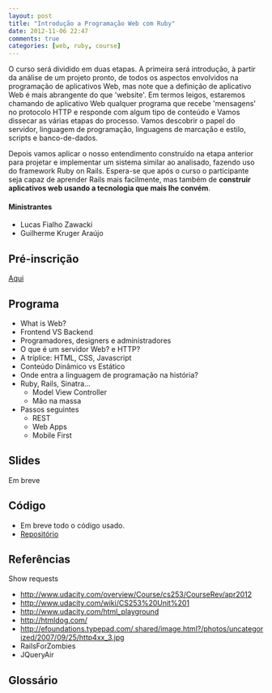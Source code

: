 ```yaml
---
layout: post
title: "Introdução a Programação Web com Ruby"
date: 2012-11-06 22:47
comments: true
categories: [web, ruby, course]
---
```


O curso será dividido em duas etapas. A primeira será introdução, à partir da análise de um projeto pronto, de todos os aspectos envolvidos na programação de aplicativos Web, mas note que a definição de aplicativo Web é mais abrangente do que 'website'. Em termos leigos, estaremos chamando de aplicativo Web qualquer programa que recebe 'mensagens' no protocolo HTTP e responde com algum tipo de conteúdo e Vamos dissecar as várias etapas do processo. Vamos descobrir o papel do servidor, linguagem de programação, linguagens de marcação e estilo, scripts e banco-de-dados.

Depois vamos aplicar o nosso entendimento construído na etapa anterior para projetar e implementar um sistema similar ao analisado, fazendo uso do framework Ruby on Rails. Espera-se que após o curso o participante seja capaz de aprender Rails mais facilmente, mas também de **construir aplicativos web usando a tecnologia que mais lhe convém**.

#### Ministrantes

* Lucas Fialho Zawacki
* Guilherme Kruger Araújo

## Pré-inscrição

[Aqui](https://docs.google.com/spreadsheet/viewform?formkey=dEx3eFY0U3VISjdBcHp1X1RpcTItMUE6MQ)

## Programa

* What is Web?
* Frontend VS Backend
* Programadores, designers e administradores
* O que é um servidor Web? e HTTP?
* A tríplice: HTML, CSS, Javascript
* Conteúdo Dinâmico vs Estático
* Onde entra a linguagem de programação na história?
* Ruby, Rails, Sinatra...
  * Model View Controller
  * Mão na massa
* Passos seguintes
  * REST
  * Web Apps
  * Mobile First

## Slides

Em breve

## Código

* Em breve todo o código usado.
* [Repositório](https://github.com/matehackers/matehackers.github.com)

## Referências

Show requests

* <http://www.udacity.com/overview/Course/cs253/CourseRev/apr2012>
* <http://www.udacity.com/wiki/CS253%20Unit%201>
* <http://www.udacity.com/html_playground>
* <http://htmldog.com/>
* <http://efoundations.typepad.com/.shared/image.html?/photos/uncategorized/2007/09/25/http4xx_3.jpg>
* RailsForZombies
* JQueryAir

## Glossário